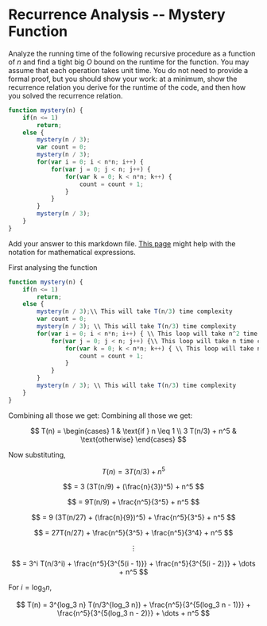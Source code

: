 # Recurrence Analysis -- Mystery Function

Analyze the running time of the following recursive procedure as a function of
$n$ and find a tight big $O$ bound on the runtime for the function. You may
assume that each operation takes unit time. You do not need to provide a formal
proof, but you should show your work: at a minimum, show the recurrence relation
you derive for the runtime of the code, and then how you solved the recurrence
relation.

```javascript
function mystery(n) {
    if(n <= 1)
        return;
    else {
        mystery(n / 3);
        var count = 0;
        mystery(n / 3);
        for(var i = 0; i < n*n; i++) {
            for(var j = 0; j < n; j++) {
                for(var k = 0; k < n*n; k++) {
                    count = count + 1;
                }
            }
        }
        mystery(n / 3);
    }
}
```

Add your answer to this markdown file. [This
page](https://docs.github.com/en/get-started/writing-on-github/working-with-advanced-formatting/writing-mathematical-expressions)
might help with the notation for mathematical expressions.


First analysing the function
```javascript
function mystery(n) {
    if(n <= 1)
        return;
    else {
        mystery(n / 3);\\ This will take T(n/3) time complexity
        var count = 0;
        mystery(n / 3); \\ This will take T(n/3) time complexity
        for(var i = 0; i < n*n; i++) { \\ This loop will take n^2 time complexity
            for(var j = 0; j < n; j++) {\\ This loop will take n time complexity
                for(var k = 0; k < n*n; k++) { \\ This loop will take n^2 time complexity
                    count = count + 1; 
                }
            }
        }
        mystery(n / 3); \\ This will take T(n/3) time complexity
    }
}
```

Combining all those we get:
Combining all those we get:

$$
T(n) = 
\begin{cases} 
1 & \text{if } n \leq 1 \\
3 T(n/3) + n^5 & \text{otherwise}
\end{cases}
$$

Now substituting,

$$
T(n) = 3 T(n/3) + n^5 
$$

$$
= 3 (3T(n/9) + (\frac{n}{3})^5) + n^5
$$

$$
= 9T(n/9) + \frac{n^5}{3^5} + n^5
$$

$$
= 9 (3T(n/27) + (\frac{n}{9})^5) + \frac{n^5}{3^5} + n^5
$$

$$
= 27T(n/27) + \frac{n^5}{3^5} + \frac{n^5}{3^4} + n^5
$$

$$
\vdots
$$

$$
= 3^i T(n/3^i) + \frac{n^5}{3^{5(i - 1)}} + \frac{n^5}{3^{5(i - 2)}} + \dots + n^5
$$

For $i = \log_3 n$,

$$
T(n) = 3^{log_3 n} T(n/3^{log_3 n}) + \frac{n^5}{3^{5(log_3 n - 1)}} + \frac{n^5}{3^{5(log_3 n - 2)}} + \dots + n^5
$$
